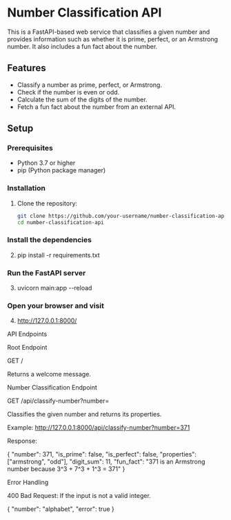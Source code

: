 # Number Classification API

This is a FastAPI-based web service that classifies a given number and provides information such as whether it is prime, perfect, or an Armstrong number. It also includes a fun fact about the number.

## Features
- Classify a number as prime, perfect, or Armstrong.
- Check if the number is even or odd.
- Calculate the sum of the digits of the number.
- Fetch a fun fact about the number from an external API.

## Setup

### Prerequisites
- Python 3.7 or higher
- pip (Python package manager)

### Installation
1. Clone the repository:
   ```bash
   git clone https://github.com/your-username/number-classification-api.git
   cd number-classification-api

### Install the dependencies
2. pip install -r requirements.txt

### Run the FastAPI server
3. uvicorn main:app --reload

### Open your browser and visit
4. http://127.0.0.1:8000/


API Endpoints

Root Endpoint

 GET /

   Returns a welcome message.

Number Classification Endpoint

  GET /api/classify-number?number=<integer>

   Classifies the given number and returns its properties.

   Example: http://127.0.0.1:8000/api/classify-number?number=371

Response:

{
    "number": 371,
    "is_prime": false,
    "is_perfect": false,
    "properties": ["armstrong", "odd"],
    "digit_sum": 11,
    "fun_fact": "371 is an Armstrong number because 3^3 + 7^3 + 1^3 = 371"
}

Error Handling

  400 Bad Request: If the input is not a valid integer.

   {
    "number": "alphabet",
    "error": true
   }
